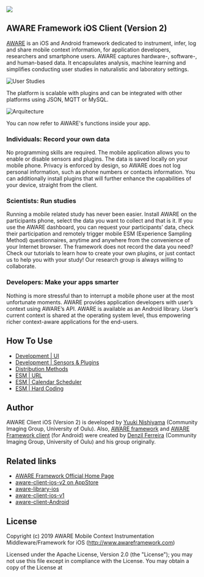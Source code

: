 ![](http://www.yuukinishiyama.com/wp-content/uploads/2019/03/aware-client-v2-eyecatch-01.png)

## AWARE Framework iOS Client (Version 2)
[AWARE](http://awareframework.com) is an iOS and Android framework dedicated to instrument, infer, log and share mobile context information,
for application developers, researchers and smartphone users. AWARE captures hardware-, software-, and human-based data. It encapsulates analysis, machine learning and simplifies conducting user studies in naturalistic and laboratory settings. 

![User Studies](http://www.awareframework.com/wp-content/uploads/2014/05/aware_overview1.png)

The platform is scalable with plugins and can be integrated with other platforms using JSON, MQTT or MySQL.

![Arquitecture](http://www.awareframework.com/wp-content/uploads/2015/12/aware-architecture.png)

You can now refer to AWARE's functions inside your app.

### Individuals: Record your own data
No programming skills are required. The mobile application allows you to enable or disable sensors and plugins. The data is saved locally on your mobile phone. Privacy is enforced by design, so AWARE does not log personal information, such as phone numbers or contacts information. You can additionally install plugins that will further enhance the capabilities of your device, straight from the client.

### Scientists: Run studies
Running a mobile related study has never been easier. Install AWARE on the participants phone, select the data you want to collect and that is it. If you use the AWARE dashboard, you can request your participants’ data, check their participation and remotely trigger mobile ESM (Experience Sampling Method) questionnaires, anytime and anywhere from the convenience of your Internet browser. The framework does not record the data you need? Check our tutorials to learn how to create your own plugins, or just contact us to help you with your study! Our research group is always willing to collaborate.

### Developers: Make your apps smarter
Nothing is more stressful than to interrupt a mobile phone user at the most unfortunate moments. AWARE provides application developers with user’s context using AWARE’s API. AWARE is available as an Android library. User’s current context is shared at the operating system level, thus empowering richer context-aware applications for the end-users.

## How To Use
* [Development | UI](http://www.awareframework.com/introduction-of-aware-ios-client/)
* [Development | Sensors & Plugins](https://github.com/tetujin/AWAREFramework-iOS/tree/master/AWAREFramework/Classes/Plugins/CalendarESMScheduler)
* [Distribution Methods](http://www.awareframework.com/distributing-methods-of-aware-ios/)
* [ESM | URL](http://www.awareframework.com/schedule-esms-for-aware-ios-client/)
* [ESM | Calendar Scheduler](https://github.com/tetujin/AWAREFramework-iOS/tree/master/AWAREFramework/Classes/Plugins/CalendarESMScheduler)
* [ESM | Hard Coding](https://github.com/tetujin/AWAREFramework-iOS/tree/master/AWAREFramework/Classes/Plugins/CalendarESMScheduler)

## Author
AWARE Client iOS (Version 2) is developed by [Yuuki Nishiyama](http://www.yuukinishiyama.com/) (Community Imaging Group, University of Oulu). Also, [AWARE framework](http://www.awareframework.com/) and [AWARE Framework client](https://github.com/denzilferreira/aware-client) (for Android) were created by [Denzil Ferreira](http://www.denzilferreira.com/) (Community Imaging Group, University of Oulu) and his group originally.

## Related links
* [AWARE Framework Official Home Page](http://www.awareframewrok.com)
* [aware-client-ios-v2 on AppStore](https://itunes.apple.com/jp/app/aware-client-v2/id1455986181)
* [aware-library-ios](https://github.com/tetujin/AWAREFramework-iOS)
* [aware-client-ios-v1](https://github.com/tetujin/aware-client-ios)
* [aware-client-Android](https://github.com/denzilferreira/aware-client)

## License
Copyright (c) 2019 AWARE Mobile Context Instrumentation Middleware/Framework for iOS (http://www.awareframework.com)

Licensed under the Apache License, Version 2.0 (the "License");
you may not use this file except in compliance with the License.
You may obtain a copy of the License at

